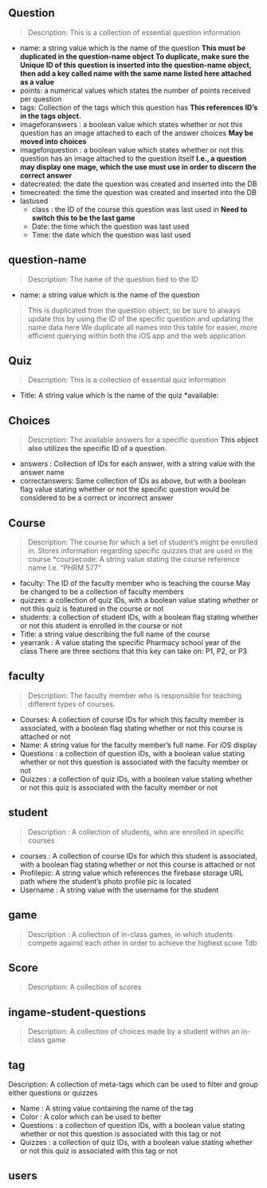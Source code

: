 ## Question
>Description: This is a collection of essential question information

* name: a string value which is the name of the question
**This must be duplicated in the question-name object**
**To duplicate, make sure the Unique ID of this question is inserted into the question-name object, then add a key called name with the same name listed here attached as a value**
* points: a numerical values which states the number of points received per question
* tags: Collection of the tags which this question has
**This references ID’s in the tags object.**
* imageforanswers : a boolean value which states whether or not this question has an image attached to each of the answer choices
**May be moved into choices**
* imageforquestion : a boolean value which states whether or not this question has an image attached to the question itself
**I.e., a question may display one mage, which the use must use in order to discern the correct answer**
* datecreated: the date the question was created and inserted into the DB
* timecreated: the time the question was created and inserted into the DB
* lastused
  * class : the ID of the course this question was last used in
  **Need to switch this to be the last game**
  * Date: the time which the question was last used
  * Time: the date which the question was last used
## question-name
>Description: The name of the question tied to the ID
* name: a string value which is the name of the question
>This is duplicated from the question object, so be sure to always update this by using the ID of the specific question and updating the name data here
>We duplicate all names into this table for easier, more efficient querying within both the iOS app and the web application
## Quiz
>Description: This is a collection of essential quiz information
* Title: A string value which is the name of the quiz
*available:
## Choices
>Description: The available answers for a specific question
**This object also utilizes the specific ID of a question.**
* answers : Collection of IDs for each answer, with a string value with the answer name
* correctanswers: Same collection of IDs as above, but with a boolean flag value stating whether or not the specific question would be considered to be a correct or incorrect answer
## Course
>Description: The course for which a set of student’s might be enrolled in. Stores information regarding specific quizzes that are used in the course
*coursecode: A string value stating the course reference name
I.e. “PHRM 577”
* faculty: The ID of the faculty member who is teaching the course
May be changed to be a collection of faculty members
* quizzes: a collection of quiz IDs, with a boolean value stating whether or not this quiz is featured in the course or not
* students: a collection of student IDs, with a boolean flag stating whether or not this student is enrolled in the course or not
* Title: a string value describing the full name of the course
* yearrank : A value stating the specific Pharmacy school year of the class
There are three sections that this key can take on: P1, P2, or P3
## faculty
>Description: The faculty member who is responsible for teaching different types of courses. 
* Courses: A collection of course IDs for which this faculty member is associated, with a boolean flag stating whether or not this course is attached or not
* Name: A string value for the faculty member’s full name. 
For iOS display
* Questions :  a collection of question IDs, with a boolean value stating whether or not this question is associated with the faculty member or not
* Quizzes : a collection of quiz IDs, with a boolean value stating whether or not this quiz is associated with the faculty member or not
## student
>Description : A collection of students, who are enrolled in specific courses
* courses : A collection of course IDs for which this student is associated, with a boolean flag stating whether or not this course is attached or not
* Profilepic: A string value which references the firebase storage URL path where the student’s photo profile pic is located
* Username : A string value with the username for the student
## game
>Description : A collection of in-class games, in which students compete against each other in order to achieve the highest score
Tdb
## Score
>Description: A collection of scores 
## ingame-student-questions
>Description: A collection of choices made by a student within an in-class game
## tag
Description: A collection of meta-tags which can be used to filter and group either questions or quizzes
* Name : A string value containing the name of the tag
* Color : A color which can be used to better
* Questions : a collection of question IDs, with a boolean value stating whether or not this question is associated with this tag or not
* Quizzes : a collection of quiz IDs, with a boolean value stating whether or not this quiz is associated with this tag or not
## users
